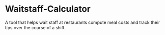 # Waitstaff-Calculator
A tool that helps wait staff at restaurants compute meal costs and track their tips over the course of a shift. 
